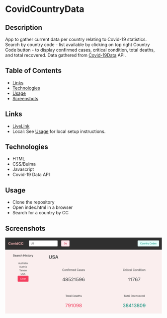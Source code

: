 # CovidCountryData

## Description 

App to gather current data per country relating to Covid-19 statistics. Search by country code - list available by clicking on top right Country Code button - to display confirmed cases, critical condition, total deaths, and total recovered. Data gathered from [Covid-19Data](https://rapidapi.com/Gramzivi/api/covid-19-data/) API. 

## Table of Contents
* [Links](#links)
* [Technologies](#technologies)
* [Usage](#usage)
* [Screenshots](#screenshots)

## Links 

* [LiveLink](https://stephanieheins.github.io/CovidCountryData/)
* Local: See [Usage](#Usage) for local setup instructions.

## Technologies

* HTML
* CSS/Bulma
* Javascript
* Covid-19 Data API

## Usage 

* Clone the repository 
* Open index.html in a browser 
* Search for a country by CC

## Screenshots

![Main Screen](assets/covidccsc.png)